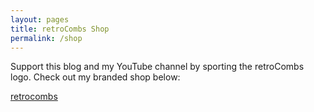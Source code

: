 ```yaml
---
layout: pages
title: retroCombs Shop
permalink: /shop
---
```


Support this blog and my YouTube channel by sporting the retroCombs logo. Check out my branded shop below:

<div id="myShop">
    <a href="https://retrocombs.myspreadshop.com">retrocombs</a>
</div>

<script>
    var spread_shop_config = {
        shopName: 'retrocombs',
        locale: 'us_US',
        prefix: 'https://retrocombs.myspreadshop.com',
        baseId: 'myShop'
    };
</script>

<script type="text/javascript"
        src="https://retrocombs.myspreadshop.com/shopfiles/shopclient/shopclient.nocache.js">
</script>